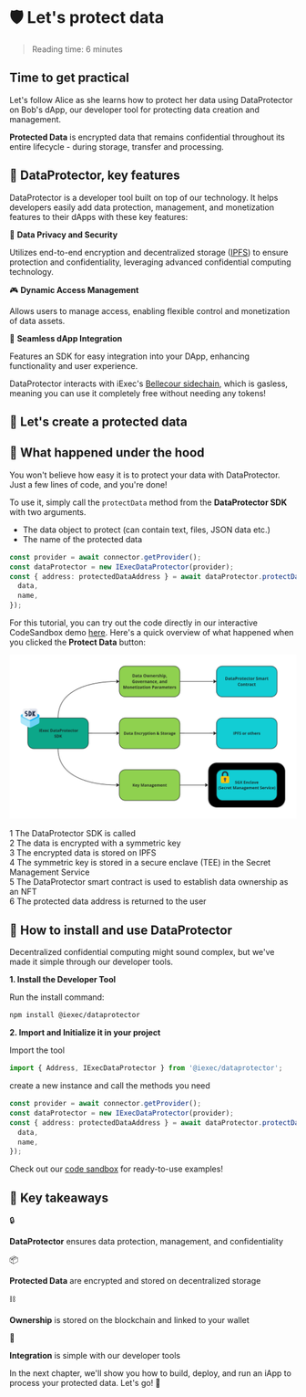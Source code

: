 <script setup>
import ProtectData from '../../components/ProtectData.vue';
</script>

# 🛡️ Let's protect data

> Reading time: 6 minutes

<div class="hero">
  <div class="hero-content hero-overview">
    <h2>Time to get practical</h2>
    <p>Let's follow Alice as she learns how to protect her data using DataProtector on Bob's dApp, our developer tool for protecting data creation and management.</p>
  </div>
</div>

<div class="solution-note-purple">
  <p><strong>Protected Data</strong> is encrypted data that remains confidential throughout its entire lifecycle - during storage, transfer and processing.</p>
</div>

## 🧩 DataProtector, key features

DataProtector is a developer tool built on top of our technology. It helps
developers easily add data protection, management, and monetization features to
their dApps with these key features:

<div >
  <p>🔐 <strong>Data Privacy and Security</strong></p>
  <p>Utilizes end-to-end encryption and decentralized storage (<a href="https://ipfs.tech/" target="_blank">IPFS</a>) to ensure protection and confidentiality, leveraging advanced confidential computing technology.</p>
</div>

<div>
  <p>🎮 <strong>Dynamic Access Management</strong></p>
  <p>Allows users to manage access, enabling flexible control and monetization of data assets.</p>
</div>

<div>
    <p>🔌 <strong>Seamless dApp Integration</strong></p>
    <p>Features an SDK for easy integration into your DApp, enhancing functionality and user experience.</p>
</div>

<div class="solution-note-purple">
  <p> DataProtector interacts with iExec's <a href="https://chainlist.org/?search=bellecour" target="_blank">Bellecour sidechain</a>, which is gasless, meaning you can use it completely free without needing any tokens!</p>
</div>

## 🧩 Let's create a protected data

<ProtectData />

<!-- (when transmitting the encryption key to the Secret Management Service (SMS) in the secure environment (TEE) -->

## 🧩 What happened under the hood

<div class="solution-note-purple">
  <p>You won't believe how easy it is to protect your data with DataProtector. Just a few lines of code, and you're done!</p>
</div>

To use it, simply call the `protectData` method from the **DataProtector SDK**
with two arguments.

- The data object to protect (can contain text, files, JSON data etc.)
- The name of the protected data

```typescript
const provider = await connector.getProvider();
const dataProtector = new IExecDataProtector(provider);
const { address: protectedDataAddress } = await dataProtector.protectData({
  data,
  name,
});
```

For this tutorial, you can try out the code directly in our interactive
CodeSandbox demo
[here](https://codesandbox.io/p/github/iExecBlockchainComputing/dataprotector-sandbox/main?file=%2Fsrc%2FApp.tsx&preventWorkspaceRedirect=true).
Here's a quick overview of what happened when you clicked the **Protect Data**
button:

![alt text](/assets/hello-world/dataprotector.png)

<div class="process-steps">
  <div class="step">
    <span class="step-number">1</span>
    <span>The DataProtector SDK is called</span>
  </div>
  <div class="step">
    <span class="step-number">2</span>
    <span>The data is encrypted with a symmetric key</span>
  </div>
  <div class="step">
    <span class="step-number">3</span>
    <span>The encrypted data is stored on IPFS</span>
  </div>
  <div class="step">
    <span class="step-number">4</span>
    <span>The symmetric key is stored in a secure enclave (TEE) in the Secret Management Service</span>
  </div>
  <div class="step">
    <span class="step-number">5</span>
    <span>The DataProtector smart contract is used to establish data ownership as an NFT</span>
  </div>
  <div class="step">
    <span class="step-number">6</span>
    <span>The protected data address is returned to the user</span>
  </div>
</div>

## 🧩 How to install and use DataProtector

Decentralized confidential computing might sound complex, but we've made it
simple through our developer tools.

<div>
  <div >
    <p><strong>1. Install the Developer Tool</strong></p>
    <p>Run the install command:</p>

```sh
npm install @iexec/dataprotector
```

  </div>
  <div >
    <p><strong>2. Import and Initialize it in your project</strong></p>
Import the tool
    
```typescript
import { Address, IExecDataProtector } from '@iexec/dataprotector';
```
create a new instance and call the methods you need
  </div>
</div>

```typescript
const provider = await connector.getProvider();
const dataProtector = new IExecDataProtector(provider);
const { address: protectedDataAddress } = await dataProtector.protectData({
  data,
  name,
});
```

<div class="solution-note-purple">
  <p>Check out our <a target="_blank" href="https://codesandbox.io/p/github/iExecBlockchainComputing/dataprotector-sandbox/main?file=%2Fsrc%2Fmain.tsx%3A18%2C7">code sandbox</a> for ready-to-use examples!</p>
</div>

## 🎯 Key takeaways

<div class="takeaways-list">
  <div class="takeaway-item">
    <span>🔒</span>
    <p><strong>DataProtector</strong> ensures data protection, management, and confidentiality</p>
  </div>
  <div class="takeaway-item">
    <span>📦</span>
    <p><strong>Protected Data</strong> are encrypted and stored on decentralized storage</p>
  </div>
  <div class="takeaway-item">
    <span>⛓️</span>
    <p><strong>Ownership</strong> is stored on the blockchain and linked to your wallet</p>
  </div>
  <div class="takeaway-item">
    <span>🔌</span>
    <p><strong>Integration</strong> is simple with our developer tools</p>
  </div>
</div>

<div class="solution-note-green">
  <p>In the next chapter, we'll show you how to build, deploy, and run an iApp to process your protected data. Let's go! 🚀</p>
</div>
